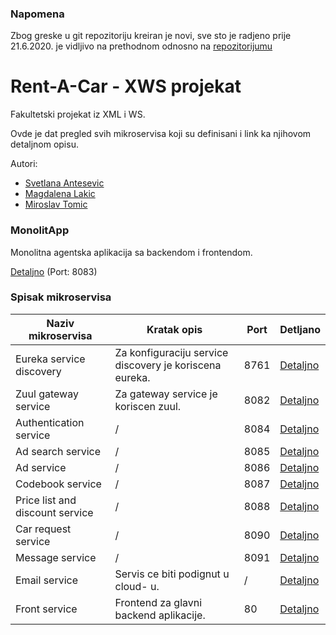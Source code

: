 ### Napomena
Zbog greske u git repozitoriju kreiran je novi, sve sto je radjeno prije 21.6.2020. je vidljivo na prethodnom odnosno na
[repozitorijumu](https://github.com/tmiroslav97/XWSProjekatMSM)

# Rent-A-Car - XWS projekat
Fakultetski projekat iz XML i WS.

Ovde je dat pregled svih mikroservisa koji su definisani i link ka njihovom detaljnom opisu.

Autori:
* [Svetlana Antesevic](https://github.com/SvetlanaAnt)
* [Magdalena Lakic](https://github.com/magdalenalakic)
* [Miroslav Tomic](https://github.com/tmiroslav97)

### MonolitApp
Monolitna agentska aplikacija sa backendom i frontendom.

[Detaljno](MonolitApp/README.md)
(Port: 8083)

### Spisak mikroservisa

Naziv mikroservisa | Kratak opis | Port | Detljano
------------ | ------------- | ------------- | -------------
Eureka service discovery | Za konfiguraciju service discovery je koriscena eureka. |  8761 |  [Detaljno](eureka/README.md)
Zuul gateway service | Za gateway service je koriscen zuul. |  8082 |  [Detaljno](zuul/README.md)
Authentication service | / |  8084 |  [Detaljno](Services/authentication-service/README.md)
Ad search service | / |  8085 |  [Detaljno](Services/ad-search-service/README.md)
Ad service | / |  8086 |  [Detaljno](Services/ad-service/README.md)
Codebook service | / |  8087 |  [Detaljno](Services/codebook-service/README.md)
Price list and discount service | / |  8088 |  [Detaljno](Services/price-list-and-discount-service/README.md)
Car request service | / | 8090 |  [Detaljno](Services/car-request-service/README.md)
Message service | / |  8091 |  [Detaljno](Services/message-service/README.md)
Email service | Servis ce biti podignut u cloud- u. |  / |  [Detaljno](Services/email-service/README.md)
Front service | Frontend za glavni backend aplikacije. |  80 |  [Detaljno](Services/front/README.md)